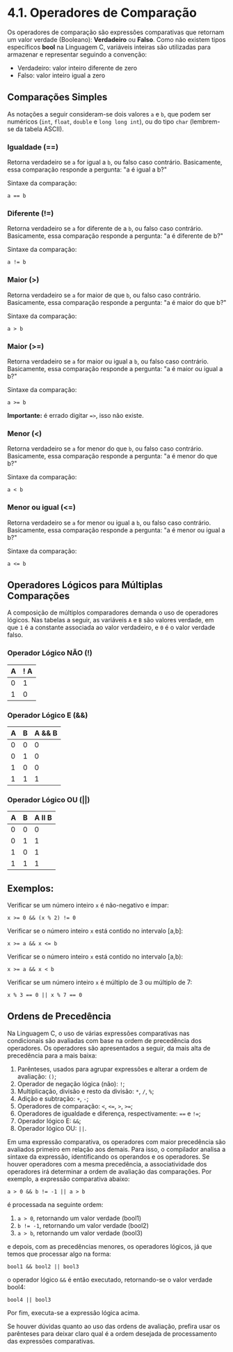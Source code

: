 # 4.1. Operadores de Comparação

Os operadores de comparação são expressões comparativas que retornam um valor verdade (Booleano): **Verdadeiro** ou **Falso**. Como não existem tipos específicos **bool** na Linguagem C, variáveis inteiras são utilizadas para armazenar e representar seguindo a convenção:

- Verdadeiro: valor inteiro diferente de zero
- Falso: valor inteiro igual a zero

## Comparações Simples

As notações a seguir consideram-se dois valores ```a``` e ```b```, que podem ser numéricos (```int```, ```float```, ```double``` e ```long long int```), ou do tipo ```char``` (lembrem-se da tabela ASCII).

### Igualdade (==)

Retorna verdadeiro se ```a``` for igual a ```b```, ou falso caso contrário. Basicamente, essa comparação responde a pergunta: "a é igual a b?"

Sintaxe da comparação:

```
a == b
```

### Diferente (!=)

Retorna verdadeiro se ```a``` for diferente de a ```b```, ou falso caso contrário. Basicamente, essa comparação responde a pergunta: "a é diferente de b?"

Sintaxe da comparação:

```
a != b
```

### Maior (>)

Retorna verdadeiro se ```a``` for maior de que ```b```, ou falso caso contrário. Basicamente, essa comparação responde a pergunta: "a é maior do que b?"

Sintaxe da comparação:

```
a > b
```

### Maior (>=)

Retorna verdadeiro se ```a``` for maior ou igual a ```b```, ou falso caso contrário. Basicamente, essa comparação responde a pergunta: "a é maior ou igual a b?"

Sintaxe da comparação:

```
a >= b
```

**Importante:** é errado digitar ```=>```, isso não existe.


### Menor (<)

Retorna verdadeiro se ```a``` for menor do que ```b```, ou falso caso contrário. Basicamente, essa comparação responde a pergunta: "a é menor do que b?"

Sintaxe da comparação:

```
a < b
```

### Menor ou igual (<=)

Retorna verdadeiro se ```a``` for menor ou igual a ```b```, ou falso caso contrário. Basicamente, essa comparação responde a pergunta: "a é menor ou igual a b?"

Sintaxe da comparação:

```
a <= b
```

## Operadores Lógicos para Múltiplas Comparações

A composição de múltiplos comparadores demanda o uso de operadores lógicos. Nas tabelas a seguir, as variáveis ```A``` e ```B``` são valores verdade, em que ```1``` é a constante associada ao valor verdadeiro, e ```0``` é o valor verdade falso.

### Operador Lógico NÃO (!)

 A | ! A    |
 --| ------ |
 0 |   1    |
 1 |   0    |
 
### Operador Lógico E (&&)

 A | B | A && B |
 --| --| ------ |
 0 | 0 |   0    |
 0 | 1 |   0    |
 1 | 0 |   0    |
 1 | 1 |   1    |

 ### Operador Lógico OU (||)

 A | B | A II B |
 --| --| ------ |
 0 | 0 |   0    |
 0 | 1 |   1    |
 1 | 0 |   1    |
 1 | 1 |   1    |


## Exemplos:

Verificar se um número inteiro ```x``` é não-negativo e ímpar:

```
x >= 0 && (x % 2) != 0
```

Verificar se o número inteiro ```x``` está contido no intervalo [a,b]:

```
x >= a && x <= b
```

Verificar se o número inteiro ```x``` está contido no intervalo [a,b):

```
x >= a && x < b
```

Verificar se um número inteiro  ```x``` é múltiplo de 3 ou múltiplo de 7:

```
x % 3 == 0 || x % 7 == 0
```

## Ordens de Precedência

Na Linguagem C, o uso de várias expressões comparativas nas condicionais são avaliadas com base na ordem de precedência dos operadores. Os operadores são apresentados a seguir, da mais alta de precedência para a mais baixa:

1) Parênteses, usados para agrupar expressões e alterar a ordem de avaliação: ```()```;
2) Operador de negação lógica (não): ```!```;
3) Multiplicação, divisão e resto da divisão: ```*```, ```/```, ```%```;
4) Adição e subtração: ```+```, ```-```;
5) Operadores de comparação: ```<```, ```<=```, ```>```, ```>=```;
6) Operadores de igualdade e diferença, respectivamente: ```==``` e ```!=```;
7) Operador lógico E: ```&&```;
8) Operador lógico OU: ```||```.

Em uma expressão comparativa, os operadores com maior precedência são avaliados primeiro em relação aos demais. Para isso, o compilador analisa a sintaxe da expressão, identificando os operandos e os operadores. Se houver operadores com a mesma precedência, a associatividade dos operadores irá determinar a ordem de avaliação das comparações. Por exemplo, a expressão comparativa abaixo:

```a > 0 && b != -1 || a > b```

é processada na seguinte ordem:

1. ```a > 0```, retornando um valor verdade (bool1)
2. ```b != -1```, retornando um valor verdade (bool2)
3. ```a > b```, retornando um valor verdade (bool3)

e depois, com as precedências menores, os operadores lógicos, já que temos que processar algo na forma:

```bool1 && bool2 || bool3```

o operador lógico ```&&``` é então executado, retornando-se o valor verdade bool4:

```bool4 || bool3```

Por fim, executa-se a expressão lógica acima.

Se houver dúvidas quanto ao uso das ordens de avaliação, prefira usar os parênteses para deixar claro qual é a ordem desejada de processamento das expressões comparativas.

